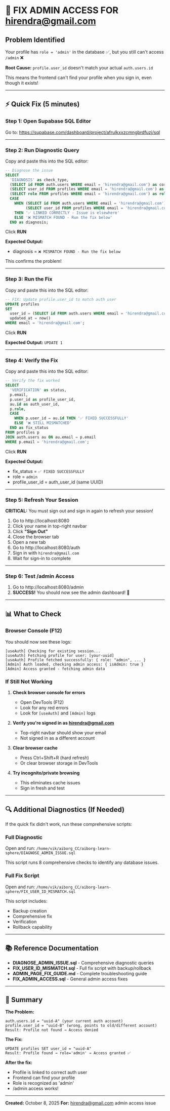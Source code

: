 # 🚨 FIX ADMIN ACCESS FOR hirendra@gmail.com

## Problem Identified

Your profile has `role = 'admin'` in the database ✅, but you still can't access `/admin` ❌

**Root Cause:** `profile.user_id` doesn't match your actual `auth.users.id`

This means the frontend can't find your profile when you sign in, even though it exists!

---

## ⚡ Quick Fix (5 minutes)

### Step 1: Open Supabase SQL Editor

Go to: https://supabase.com/dashboard/project/afrulkxxzcmngbrdfuzj/sql

---

### Step 2: Run Diagnostic Query

Copy and paste this into the SQL editor:

```sql
-- Diagnose the issue
SELECT
  'DIAGNOSIS' as check_type,
  (SELECT id FROM auth.users WHERE email = 'hirendra@gmail.com') as correct_auth_user_id,
  (SELECT user_id FROM profiles WHERE email = 'hirendra@gmail.com') as current_profile_user_id,
  (SELECT role FROM profiles WHERE email = 'hirendra@gmail.com') as role,
  CASE
    WHEN (SELECT id FROM auth.users WHERE email = 'hirendra@gmail.com') =
         (SELECT user_id FROM profiles WHERE email = 'hirendra@gmail.com')
    THEN '✅ LINKED CORRECTLY - Issue is elsewhere'
    ELSE '❌ MISMATCH FOUND - Run the fix below'
  END as diagnosis;
```

Click **RUN**

**Expected Output:**

- diagnosis = `❌ MISMATCH FOUND - Run the fix below`

This confirms the problem!

---

### Step 3: Run the Fix

Copy and paste this into the SQL editor:

```sql
-- FIX: Update profile.user_id to match auth user
UPDATE profiles
SET
  user_id = (SELECT id FROM auth.users WHERE email = 'hirendra@gmail.com'),
  updated_at = now()
WHERE email = 'hirendra@gmail.com';
```

Click **RUN**

**Expected Output:** `UPDATE 1`

---

### Step 4: Verify the Fix

Copy and paste this into the SQL editor:

```sql
-- Verify the fix worked
SELECT
  'VERIFICATION' as status,
  p.email,
  p.user_id as profile_user_id,
  au.id as auth_user_id,
  p.role,
  CASE
    WHEN p.user_id = au.id THEN '✅ FIXED SUCCESSFULLY'
    ELSE '❌ STILL MISMATCHED'
  END as fix_status
FROM profiles p
JOIN auth.users au ON au.email = p.email
WHERE p.email = 'hirendra@gmail.com';
```

Click **RUN**

**Expected Output:**

- fix_status = `✅ FIXED SUCCESSFULLY`
- role = `admin`
- profile_user_id = auth_user_id (same UUID)

---

### Step 5: Refresh Your Session

**CRITICAL:** You must sign out and sign in again to refresh your session!

1. Go to http://localhost:8080
2. Click your name in top-right navbar
3. Click **"Sign Out"**
4. Close the browser tab
5. Open a new tab
6. Go to http://localhost:8080/auth
7. Sign in with `hirendra@gmail.com`
8. Wait for sign-in to complete

---

### Step 6: Test /admin Access

1. Go to http://localhost:8080/admin
2. **SUCCESS!** You should now see the admin dashboard! 🎉

---

## 📊 What to Check

### Browser Console (F12)

You should now see these logs:

```
[useAuth] Checking for existing session...
[useAuth] Fetching profile for user: [your-uuid]
[useAuth] Profile fetched successfully: { role: "admin", ... }
[Admin] Auth loaded, checking admin access: { isAdmin: true }
[Admin] Access granted - fetching admin data
```

### If Still Not Working

1. **Check browser console for errors**
   - Open DevTools (F12)
   - Look for any red errors
   - Look for `[useAuth]` and `[Admin]` logs

2. **Verify you're signed in as hirendra@gmail.com**
   - Top-right navbar should show your email
   - Not signed in as a different account

3. **Clear browser cache**
   - Press Ctrl+Shift+R (hard refresh)
   - Or clear browser storage in DevTools

4. **Try incognito/private browsing**
   - This eliminates cache issues
   - Sign in fresh and test

---

## 🔍 Additional Diagnostics (If Needed)

If the quick fix didn't work, run these comprehensive scripts:

### Full Diagnostic

Open and run: `/home/vik/aiborg_CC/aiborg-learn-sphere/DIAGNOSE_ADMIN_ISSUE.sql`

This script runs 8 comprehensive checks to identify any database issues.

### Full Fix Script

Open and run: `/home/vik/aiborg_CC/aiborg-learn-sphere/FIX_USER_ID_MISMATCH.sql`

This script includes:

- Backup creation
- Comprehensive fix
- Verification
- Rollback capability

---

## 📚 Reference Documentation

- **DIAGNOSE_ADMIN_ISSUE.sql** - Comprehensive diagnostic queries
- **FIX_USER_ID_MISMATCH.sql** - Full fix script with backup/rollback
- **ADMIN_PAGE_FIX_GUIDE.md** - Complete troubleshooting guide
- **FIX_ADMIN_ACCESS.sql** - General admin access fixes

---

## 🎯 Summary

**The Problem:**

```
auth.users.id = "uuid-A" (your current auth account)
profile.user_id = "uuid-B" (wrong, points to old/different account)
Result: Profile not found → Access denied
```

**The Fix:**

```
UPDATE profiles SET user_id = "uuid-A"
Result: Profile found → role='admin' → Access granted ✅
```

**After the fix:**

- Profile is linked to correct auth user
- Frontend can find your profile
- Role is recognized as 'admin'
- /admin access works!

---

**Created:** October 8, 2025 **For:** hirendra@gmail.com admin access issue
